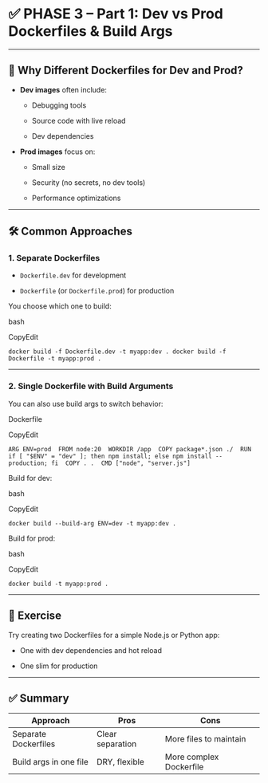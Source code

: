 # ✅ PHASE 3 – Part 1: **Dev vs Prod Dockerfiles & Build Args**

---

## 🧠 Why Different Dockerfiles for Dev and Prod?

- **Dev images** often include:
    
    - Debugging tools
        
    - Source code with live reload
        
    - Dev dependencies
        
- **Prod images** focus on:
    
    - Small size
        
    - Security (no secrets, no dev tools)
        
    - Performance optimizations
        

---

## 🛠️ Common Approaches

### 1. **Separate Dockerfiles**

- `Dockerfile.dev` for development
    
- `Dockerfile` (or `Dockerfile.prod`) for production
    

You choose which one to build:

bash

CopyEdit

`docker build -f Dockerfile.dev -t myapp:dev . docker build -f Dockerfile -t myapp:prod .`

---

### 2. **Single Dockerfile with Build Arguments**

You can also use build args to switch behavior:

Dockerfile

CopyEdit

`ARG ENV=prod  FROM node:20  WORKDIR /app  COPY package*.json ./  RUN if [ "$ENV" = "dev" ]; then npm install; else npm install --production; fi  COPY . .  CMD ["node", "server.js"]`

Build for dev:

bash

CopyEdit

`docker build --build-arg ENV=dev -t myapp:dev .`

Build for prod:

bash

CopyEdit

`docker build -t myapp:prod .`

---

## 🧪 Exercise

Try creating two Dockerfiles for a simple Node.js or Python app:

- One with dev dependencies and hot reload
    
- One slim for production
    

---

## ✅ Summary

|Approach|Pros|Cons|
|---|---|---|
|Separate Dockerfiles|Clear separation|More files to maintain|
|Build args in one file|DRY, flexible|More complex Dockerfile|
